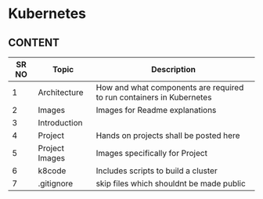 # Kubernetes

## CONTENT

SR NO | Topic | Description
------------ | ------------- | -------------
1 | Architecture | How and what components are required to run containers in Kubernetes
2 | Images | Images for Readme explanations
3 | Introduction |
4 | Project | Hands on projects shall be posted here
5 | Project Images | Images specifically for Project
6 | k8code | Includes scripts to build a cluster 
7 | .gitignore | skip files which shouldnt be made public
